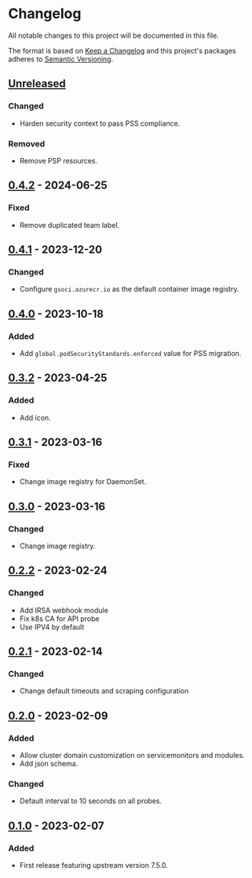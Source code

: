 # Changelog

All notable changes to this project will be documented in this file.

The format is based on [Keep a Changelog](http://keepachangelog.com/en/1.0.0/)
and this project's packages adheres to [Semantic Versioning](http://semver.org/spec/v2.0.0.html).

## [Unreleased]

### Changed

- Harden security context to pass PSS compliance.

### Removed

- Remove PSP resources.

## [0.4.2] - 2024-06-25

### Fixed

- Remove duplicated team label.

## [0.4.1] - 2023-12-20

### Changed

- Configure `gsoci.azurecr.io` as the default container image registry.

## [0.4.0] - 2023-10-18

### Added

- Add `global.podSecurityStandards.enforced` value for PSS migration.

## [0.3.2] - 2023-04-25

### Added

- Add icon.

## [0.3.1] - 2023-03-16

### Fixed

- Change image registry for DaemonSet.

## [0.3.0] - 2023-03-16

### Changed

- Change image registry.

## [0.2.2] - 2023-02-24

### Changed

- Add IRSA webhook module
- Fix k8s CA for API probe
- Use IPV4 by default

## [0.2.1] - 2023-02-14

### Changed

- Change default timeouts and scraping configuration

## [0.2.0] - 2023-02-09

### Added

- Allow cluster domain customization on servicemonitors and modules.
- Add json schema.

### Changed

- Default interval to 10 seconds on all probes.

## [0.1.0] - 2023-02-07

### Added

- First release featuring upstream version 7.5.0.

[Unreleased]: https://github.com/giantswarm/prometheus-blackbox-exporter-app/compare/v0.4.2...HEAD
[0.4.2]: https://github.com/giantswarm/prometheus-blackbox-exporter-app/compare/v0.4.1...v0.4.2
[0.4.1]: https://github.com/giantswarm/prometheus-blackbox-exporter-app/compare/v0.4.0...v0.4.1
[0.4.0]: https://github.com/giantswarm/prometheus-blackbox-exporter-app/compare/v0.3.2...v0.4.0
[0.3.2]: https://github.com/giantswarm/prometheus-blackbox-exporter-app/compare/v0.3.1...v0.3.2
[0.3.1]: https://github.com/giantswarm/prometheus-blackbox-exporter-app/compare/v0.3.0...v0.3.1
[0.3.0]: https://github.com/giantswarm/prometheus-blackbox-exporter-app/compare/v0.2.2...v0.3.0
[0.2.2]: https://github.com/giantswarm/prometheus-blackbox-exporter-app/compare/v0.2.1...v0.2.2
[0.2.1]: https://github.com/giantswarm/prometheus-blackbox-exporter-app/compare/v0.1.0...v0.2.1
[0.2.0]: https://github.com/giantswarm/prometheus-blackbox-exporter-app/compare/v0.1.0...v0.2.0
[0.1.0]: https://github.com/giantswarm/prometheus-blackbox-exporter-app/compare/v0.0.0...v0.1.0
